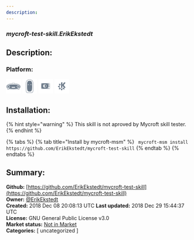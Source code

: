 ```yaml
---
description: 
---
```


### _mycroft-test-skill.ErikEkstedt_  
## Description:  
  
  
  
### Platform:  
 ![Mark I](../.gitbook/assets/mark-1-icon.png)  ![Mark II](../.gitbook/assets/mark-2-icon.png)  ![Picroft](../.gitbook/assets/picroft-icon.png)  ![plasmoid](../.gitbook/assets/kde.png)   
## Installation:  
{% hint style="warning" %}
This skill is not aproved by Mycroft skill tester.
{% endhint %}
    
{% tabs %}
{% tab title="Install by mycroft-msm" %}
``` mycroft-msm install https://github.com/ErikEkstedt/mycroft-test-skill```
{% endtab %}
  {% endtabs %}
    
## Summary:  
**Github:** [https://github.com/ErikEkstedt/mycroft-test-skill](https://github.com/ErikEkstedt/mycroft-test-skill)  
**Owner:** [@ErikEkstedt](https://github.com/ErikEkstedt)  
**Created:** 2018 Dec 08 20:08:13 UTC  **Last updated:** 2018 Dec 29 15:44:37 UTC  
**License:** GNU General Public License v3.0  
**Market status:** [Not in Market](https://market.mycroft.ai/skill/)  
**Categories:** [ uncategorized ]   
